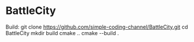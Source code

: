 # BattleCity

Build:
git clone https://github.com/simple-coding-channel/BattleCity.git
cd BattleCity
mkdir build
cmake ..
cmake --build .
